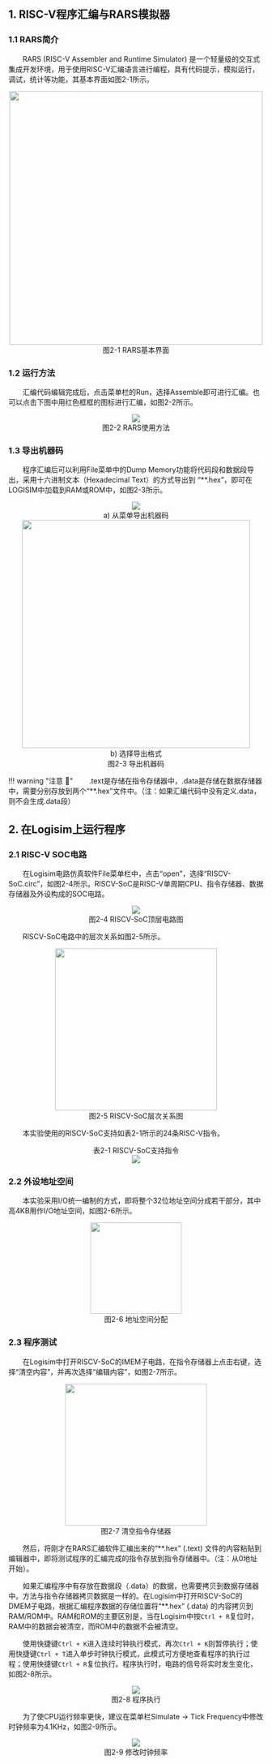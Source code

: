 ## 1. RISC-V程序汇编与RARS模拟器

### 1.1 RARS简介

&emsp;&emsp;RARS (RISC-V Assembler and Runtime Simulator) 是一个轻量级的交互式集成开发环境，用于使用RISC-V汇编语言进行编程，具有代码提示，模拟运行，调试，统计等功能，其基本界面如图2-1所示。

<center><img src = "../assets/2-1.png" width = 500></center>
<center>图2-1 RARS基本界面</center>


### 1.2 运行方法

&emsp;&emsp;汇编代码编辑完成后，点击菜单栏的Run，选择Assemble即可进行汇编。也可以点击下图中用红色框框的图标进行汇编，如图2-2所示。

<center><img src = "../assets/2-2.png"></center>
<center>图2-2 RARS使用方法</center>


### 1.3 导出机器码

&emsp;&emsp;程序汇编后可以利用File菜单中的Dump Memory功能将代码段和数据段导出，采用十六进制文本（Hexadecimal Text）的方式导出到 “**.hex”，即可在LOGISIM中加载到RAM或ROM中，如图2-3所示。

<center><img src = "../assets/2-3a.png"></center>
<center>a) 从菜单导出机器码</center>

<center><img src = "../assets/2-3b.png" width = 450></center>
<center>b) 选择导出格式</center>
<center>图2-3 导出机器码</center>

!!! warning "注意 :gun:"
    &emsp;&emsp;.text是存储在指令存储器中，.data是存储在数据存储器中，需要分别存放到两个“**.hex”文件中。（注：如果汇编代码中没有定义.data，则不会生成.data段）



## 2. 在Logisim上运行程序

### 2.1 RISC-V SOC电路

&emsp;&emsp;在Logisim电路仿真软件File菜单栏中，点击“open”，选择“RISCV-SoC.circ”，如图2-4所示。RISCV-SoC是RISC-V单周期CPU、指令存储器、数据存储器及外设构成的SOC电路。

<center><img src = "../assets/2-4.png"></center>
<center>图2-4 RISCV-SoC顶层电路图</center>

&emsp;&emsp;RISCV-SoC电路中的层次关系如图2-5所示。

<center><img src = "../assets/2-5.png" width = 320></center>
<center>图2-5 RISCV-SoC层次关系图</center>

&emsp;&emsp;本实验使用的RISCV-SoC支持如表2-1所示的24条RISC-V指令。

<center>表2-1 RISCV-SoC支持指令</center>
<center><img src = "../assets/t2-1.png"></center>


### 2.2 外设地址空间

&emsp;&emsp;本实验采用I/O统一编制的方式，即将整个32位地址空间分成若干部分，其中高4KB用作I/O地址空间，如图2-6所示。

<center><img src = "../assets/2-6.png" width = 180></center>
<center>图2-6 地址空间分配</center>

### 2.3 程序测试

&emsp;&emsp;在Logisim中打开RISCV-SoC的IMEM子电路，在指令存储器上点击右键，选择“清空内容”，并再次选择“编辑内容”，如图2-7所示。

<center><img src = "../assets/2-7.png" width = 280></center>
<center>图2-7 清空指令存储器</center>

&emsp;&emsp;然后，将刚才在RARS汇编软件汇编出来的“**.hex” (.text) 文件的内容粘贴到编辑器中，即将测试程序的汇编完成的指令存放到指令存储器中。（注：从0地址开始）。

&emsp;&emsp;如果汇编程序中有存放在数据段（.data）的数据，也需要拷贝到数据存储器中。方法与指令存储器拷贝数据是一样的。在Logisim中打开RISCV-SoC的DMEM子电路，根据汇编程序数据的存储位置将“**.hex” (.data) 的内容拷贝到RAM/ROM中。RAM和ROM的主要区别是，当在Logisim中按`Ctrl + R`复位时，RAM中的数据会被清空，而ROM中的数据不会被清空。

&emsp;&emsp;使用快捷键`Ctrl + K`进入连续时钟执行模式，再次`Ctrl + K`则暂停执行；使用快捷键`Ctrl + T`进入单步时钟执行模式，此模式可方便地查看程序的执行过程；使用快捷键`Ctrl + R`复位执行。程序执行时，电路的信号将实时发生变化，如图2-8所示。

<center><img src = "../assets/2-8.png"></center>
<center>图2-8 程序执行</center>

&emsp;&emsp;为了使CPU运行频率更快，建议在菜单栏Simulate -> Tick Frequency中修改时钟频率为4.1KHz，如图2-9所示。

<center><img src = "../assets/2-9.png"></center>
<center>图2-9 修改时钟频率</center>
